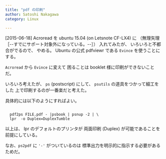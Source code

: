 ```yaml
---
title: "pdf の印刷"
author: Satoshi Nakagawa
category: Linux

---
```


[2015-06-18]  Acroread を ubuntu 15.04 (on Letsnote CF-LX4) に
（無理矢理［--すでにサポート対象外になっている。--］）
入れてみたが、
いろいろと不都合がでるので、
やめる。
Ubuntu の公式 pdfviewr である
`Evince` を使うことにする。

 `Acroread` から `Evince` に変えて
困ることは booklet 様に印刷ができないことだ。

 いろいろ考えたが、
`ps` (postscript) にして、
`psutils` の道具をつかって細工をした
上で印刷するのが一番楽だと考えた。

 具体的には以下のようにすればよい。

```

  pdf2ps FILE.pdf - |psbook | psnup -2 | \
  lpr  -o Duplex=DuplexTumble

```

 以上は、
lpr のデフォルトのプリンタが
両面印刷 (Duplex) が可能であることを前提にしている。

 なお、`ps2pdf`  に
`'-'` がついているのは
標準出力を明示的に指示する必要があるためだ。

